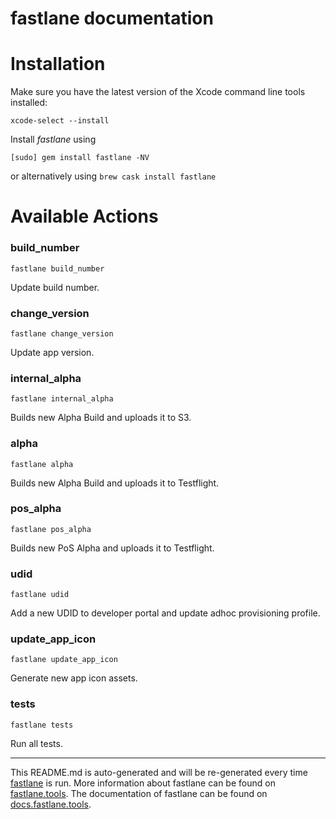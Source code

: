 fastlane documentation
================
# Installation

Make sure you have the latest version of the Xcode command line tools installed:

```
xcode-select --install
```

Install _fastlane_ using
```
[sudo] gem install fastlane -NV
```
or alternatively using `brew cask install fastlane`

# Available Actions
### build_number
```
fastlane build_number
```
Update build number.
### change_version
```
fastlane change_version
```
Update app version.
### internal_alpha
```
fastlane internal_alpha
```
Builds new Alpha Build and uploads it to S3.
### alpha
```
fastlane alpha
```
Builds new Alpha Build and uploads it to Testflight.
### pos_alpha
```
fastlane pos_alpha
```
Builds new PoS Alpha and uploads it to Testflight.
### udid
```
fastlane udid
```
Add a new UDID to developer portal and update adhoc provisioning profile.
### update_app_icon
```
fastlane update_app_icon
```
Generate new app icon assets.
### tests
```
fastlane tests
```
Run all tests.

----

This README.md is auto-generated and will be re-generated every time [fastlane](https://fastlane.tools) is run.
More information about fastlane can be found on [fastlane.tools](https://fastlane.tools).
The documentation of fastlane can be found on [docs.fastlane.tools](https://docs.fastlane.tools).
